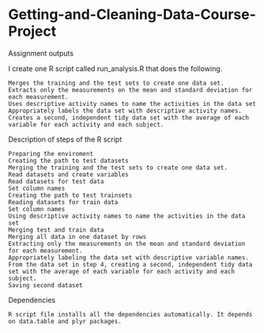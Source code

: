 # Getting-and-Cleaning-Data-Course-Project
Assignment outputs

I create one R script called run_analysis.R that does the following.

    Merges the training and the test sets to create one data set.
    Extracts only the measurements on the mean and standard deviation for each measurement.
    Uses descriptive activity names to name the activities in the data set
    Appropriately labels the data set with descriptive activity names.
    Creates a second, independent tidy data set with the average of each variable for each activity and each subject.

Description of steps of the R script

    Preparing the enviroment
    Creating the path to test datasets
    Merging the training and the test sets to create one data set.
    Read datasets and create variables
    Read datasets for test data
    Set column names
    Creating the path to test trainsets
    Reading datasets for train data
    Set column names
    Using descriptive activity names to name the activities in the data set
    Merging test and train data 
    Merging all data in one dataset by rows
    Extracting only the measurements on the mean and standard deviation for each measurement.
    Appropriately labeling the data set with descriptive variable names.
    From the data set in step 4, creating a second, independent tidy data set with the average of each variable for each activity and each subject.
    Saving second dataset

Dependencies

    R script file installs all the dependencies automatically. It depends on data.table and plyr packages. 
